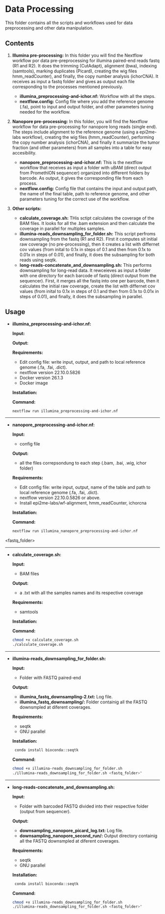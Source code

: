# Data Processing
This folder contains all the scripts and workflows used for data preprocessing and other data manipulation.

## Contents

1. **Illumina pre-processing:** In this folder you will find the Nextflow workflow por data pre-preprocessing for illumina paired-end reads fastq (R1 and R2). It does the trimming (CutAdapt), alignment (bwa), indexing (samtools), marking duplicates (Picard), creating the wig files hmm_readCounter), and finally, the copy number analysis (ichorCNA). It receives as input a fastq folder and gives as output each file corresponding to the processes mentioned previously.
    * **illumina_preprocessing-and-ichor.nf:** Workflow with all the steps.
    * **nextflow.config:** Config file where you add the reference genome (.fa), point to input and output folder, and other parameters tuning needed for the workflow.
      
3. **Nanopore pre-processing:** In this folder, you will find the Nextflow workflow for data pre-processing for nanopore long reads (single end). The steps include alignment to the reference genome (using a epi2me-labs workflow), creating the wig files (hmm_readCounter), performing the copy number analysis (ichorCNA), and finally it summarize the tumor fraction (and other parameters) from all samples into a table for easy accesibility. 
    * **nanopore_preprocessing-and-ichor.nf:** This is the nextflow workflow that receives as input a folder with uBAM (direct output from PromethION sequencer) organized into different folders by barcode. As output, it gives the corresponding file from each process. 
    * **nextflow.config:** Config file that contains the input and output path, the name of the final table, path to reference genome, and other parameters tuning for the correct use of the workflow.
      
5. **Other scripts:**
    * **calculate_coverage.sh:** THis sctipt calculates the coverage of the BAM files. It looks for all the .bam extension and then calculate the coverage in parallel for multiples samples. 
    * **illumina-reads_downsampling_for_folder.sh:** This script perfroms downsampling from the fastq (R1 and R2). FIrst it computes sit initial raw coverage (no pre-processing), then it creates a list with differnet cov values (from inital to 0.1x in steps of 0.1 and then from 0.1x to 0.01x in steps of 0.01), and finally, it does the subsampling for both reads using seqtk. 
    * **long-reads-concatenate_and_downsampling.sh:** This performs downsampling for long-read data. It rewceieves as input a folder with one directory for each barcode of fastq (direct output from the sequencer). First, it merges all the fastq into one per barcode, then it calculates the initial raw coverage, create the list with differnet cov values (from inital to 0.1x in steps of 0.1 and then from 0.1x to 0.01x in steps of 0.01), and finally, it does the subsampling in parallel. 


## Usage
* **illumina_preprocessing-and-ichor.nf:**
  
  **Input:**

  **Output:**


  **Requirements:**
  * Edit config file: write input, output, and path to local reference genome (.fa, .fai, .dict).
  * nextflow version 22.10.0.5826
  * Docker version 26.1.3
  * Docker image
    
  **Installation:**
  
  **Command:**
  
  ```bash
  nextflow run illumina_preprocessing-and-ichor.nf
  ```
  
***
* **nanopore_preprocessing-and-ichor.nf:**
  
  **Input:**
  + config file
 
  **Output:**
  * all the files correpsondung to each step (.bam, .bai, .wig, ichor folder)

  **Requirements:**
  * Edit config file: write input, output, name of the table and path to local reference genome (.fa, .fai, .dict).
  * nextflow version 22.10.0.5826 or above. 
  * Install epi2me-labs/wf-alignment, hmm_readCounter, ichorcna

  **Installation:**
  
  **Command:**
  
  ```bash
  nextflow run illumina_nanopore_preprocessing-and-ichor.nf
  ```
  
<fastq_folder>

***
* **calculate_coverage.sh:**
  
  **Input:**
  * BAM files
 
  **Output:**
   * a .txt with all the samples names and its respective coverage

  **Requirements:**
  * samtools
    
  **Installation:**
  
  **Command:**
  
  ```bash
  chmod +x calculate_coverage.sh
  ./calculate_coverage.sh
  ```

***
* **illumina-reads_downsampling_for_folder.sh:**
  
  **Input:**
  * Folder with FASTQ paired-end
 
  **Output:**
   * **illumina_fastq_downsampling-2.txt:** Log file. 
   * **illumina_fastq_downsampling/:** Folder containig all the FASTQ downsmpled at diferent coverages.

  **Requirements:**
  * seqtk
  * GNU parallel
    
  **Installation:**
   ```bash
    conda install bioconda::seqtk
   ```

  **Command:**
  
  ```bash
  chmod +x illumina-reads_downsampling_for_folder.sh
  ./illumina-reads_downsampling_for_folder.sh <fastq_folder>"
  ```

***

* **long-reads-concatenate_and_downsampling.sh:**
  
  **Input:**
  * Folder with barcoded FASTQ divided into their respective folder (output from sequencer). 
 
  **Output:**
   * **downsampling_nanopore_picard_log.txt:** Log file. 
   * **downsampling_nanopore_second_run/:** Output directory containig all the FASTQ downsmpled at diferent coverages.

  **Requirements:**
  * seqtk
  * GNU parallel
   
  **Installation:**
   ```bash
    conda install bioconda::seqtk
   ```

  **Command:**
  
  ```bash
  chmod +x illumina-reads_downsampling_for_folder.sh
  ./illumina-reads_downsampling_for_folder.sh <fastq_folder>"
  ```




